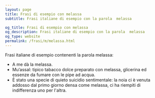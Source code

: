 ```yaml
---
layout: page
title: Frasi di esempio con melassa 
subtitle: Frasi italiane di esempio con la parola  melassa

og_title: Frasi di esempio con melassa 
og_description: Frasi italiane di esempio con la parola  melassa
og_type: website
permalink: /frasi/m/melassa.html
---
```


Frasi italiane di esempio contenenti la parola melassa:


- A me dà la melassa.
- Mu‘assal: tipico tabacco dolce preparato con melassa, glicerina ed essenze da fumare con le pipe ad acqua.
- È stato una specie di quieto suicidio sentimentale: la noia ci è venuta addosso dal primo giorno densa come melassa, ci ha riempiti di indifferenza uno per l'altra.
